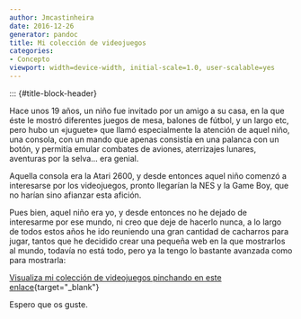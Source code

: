 ```yaml
---
author: Jmcastinheira
date: 2016-12-26
generator: pandoc
title: Mi colección de videojuegos
categories:
- Concepto
viewport: width=device-width, initial-scale=1.0, user-scalable=yes
---
```


::: {#title-block-header}

Hace unos 19 años, un niño fue invitado por un amigo a su casa, en la
que éste le mostró diferentes juegos de mesa, balones de fútbol, y un
largo etc, pero hubo un «juguete» que llamó especialmente la atención de
aquel niño, una consola, con un mando que apenas consistía en una
palanca con un botón, y permitía emular combates de aviones, aterrizajes
lunares, aventuras por la selva... era genial.

Aquella consola era la Atari 2600, y desde entonces aquel niño comenzó a
interesarse por los videojuegos, pronto llegarían la NES y la Game Boy,
que no harían sino afianzar esta afición.

Pues bien, aquel niño era yo, y desde entonces no he dejado de
interesarme por ese mundo, ni creo que deje de hacerlo nunca, a lo largo
de todos estos años he ido reuniendo una gran cantidad de cacharros para
jugar, tantos que he decidido crear una pequeña web en la que mostrarlos
al mundo, todavía no está todo, pero ya la tengo lo bastante avanzada
como para mostrarla:

[Visualiza mi colección de videojuegos pinchando en este
enlace](https://sites.google.com/site/coleccionvg/){target="_blank"}

Espero que os guste.
